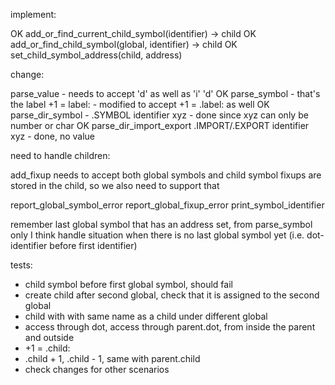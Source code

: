 implement:

OK add_or_find_current_child_symbol(identifier) -> child
OK add_or_find_child_symbol(global, identifier) -> child
OK set_child_symbol_address(child, address)



change:

parse_value - needs to accept 'd' as well as 'i' 'd'
OK parse_symbol - that's the label +1 = label: - modified to accept +1 = .label: as well
OK parse_dir_symbol - .SYMBOL identifier xyz - done since xyz can only be number or char
OK parse_dir_import_export .IMPORT/.EXPORT identifier xyz - done, no value



need to handle children:

add_fixup needs to accept both global symbols and child symbol
fixups are stored in the child, so we also need to support that

report_global_symbol_error
report_global_fixup_error
print_symbol_identifier

remember last global symbol that has an address set, from parse_symbol only I think
handle situation when there is no last global symbol yet (i.e. dot-identifier before first identifier)



tests:
 - child symbol before first global symbol, should fail
 - create child after second global, check that it is assigned to the second global
 - child with with same name as a child under different global
 - access through dot, access through parent.dot, from inside the parent and outside
 - +1 = .child:
 - .child + 1, .child - 1, same with parent.child
 - check changes for other scenarios
